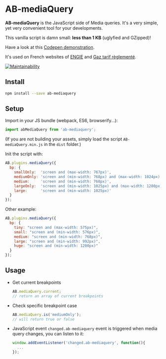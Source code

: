 # AB-mediaQuery

**AB-mediaQuery** is the JavaScript side of Media queries. It's a very simple, yet very convenient tool for your developments.

This vanilla script is damn small: **less than 1 KB** (uglyfied and GZipped)!

Have a look at this [Codepen demonstration](https://codepen.io/lordfpx/pen/MeaWmV?editors=0010).

It's used on French websites of [ENGIE](https://particuliers.engie.fr) and [Gaz tarif règlementé](https://gaz-tarif-reglemente.fr/).

[![Maintainability](https://api.codeclimate.com/v1/badges/0d5481a675183a5d3c01/maintainability)](https://codeclimate.com/github/lordfpx/AB-mediaQuery/maintainability)


## Install

```bash
npm install --save ab-mediaquery
```


## Setup

Import in your JS bundle (webpack, ES6, browserify...):
```js
import abMediaQuery from 'ab-mediaquery';
```

(If you are not building your assets, simply load the script `AB-mediaQuery.min.js` in the `dist` folder.)

Init the script with:
```js
AB.plugins.mediaQuery({
  bp: {
    smallOnly:  'screen and (max-width: 767px)',
    mediumOnly: 'screen and (min-width: 768px) and (max-width: 1024px)',
    medium:     'screen and (min-width: 768px)',
    largeOnly:  'screen and (min-width: 1025px) and (max-width: 1280px)',
    large:      'screen and (min-width: 1025px)'
  }
});
```

Other example:

```js
AB.plugins.mediaQuery({
  bp: {
    tiny: "screen and (max-width: 575px)",
    small: "screen and (min-width: 576px)",
    medium: "screen and (min-width: 768px)",
    large: "screen and (min-width: 992px)",
    huge: "screen and (min-width: 1200px)"
  }
});
```


## Usage

- Get current breakpoints
  ```js
  AB.mediaQuery.current;
  // return an array of current breakpoints
  ```

- Check specific breakpoint case
  ```js
  AB.mediaQuery.is('mediumOnly');
  // will return true or false
  ```

- JavaScript event
  `changed.ab-mediaquery` event is triggered when media query changes, you can listen to it:

  ```js
  window.addEventListener('changed.ab-mediaquery', function(){
    ...
  });
  ```
